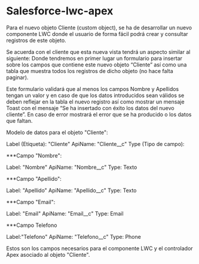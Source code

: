 # Salesforce-lwc-apex

Para el nuevo objeto Cliente (custom object), se ha de desarrollar un nuevo componente LWC donde el
usuario de forma fácil podrá crear y consultar registros de este objeto.

Se acuerda con el cliente que esta nueva vista tendrá un aspecto similar al siguiente:
Donde tendremos en primer lugar un formulario para insertar sobre los campos que contiene
este nuevo objeto “Cliente” así como una tabla que muestra todos los registros de dicho objeto
(no hace falta paginar).

Este formulario validará que al menos los campos Nombre y Apellidos tengan un valor y en
caso de que los datos introducidos sean válidos se deben reflejar en la tabla el nuevo registro
así como mostrar un mensaje Toast con el mensaje “Se ha insertado con éxito los datos del
nuevo cliente”. En caso de error mostrará el error que se ha producido o los datos que faltan.


Modelo de datos para el objeto "Cliente":

Label (Etiqueta): "Cliente"
ApiName: "Cliente__c"
Type (Tipo de campo):

***Campo "Nombre":

Label: "Nombre"
ApiName: "Nombre__c"
Type: Texto

***Campo "Apellido":

Label: "Apellido"
ApiName: "Apellido__c"
Type: Texto

***Campo "Email":

Label: "Email"
ApiName: "Email__c"
Type: Email

***Campo Telefono

Label:"Telefono"
ApiName: "Telefono__c"
Type: Phone



Estos son los campos necesarios para el componente LWC y el controlador Apex asociado al objeto "Cliente".
